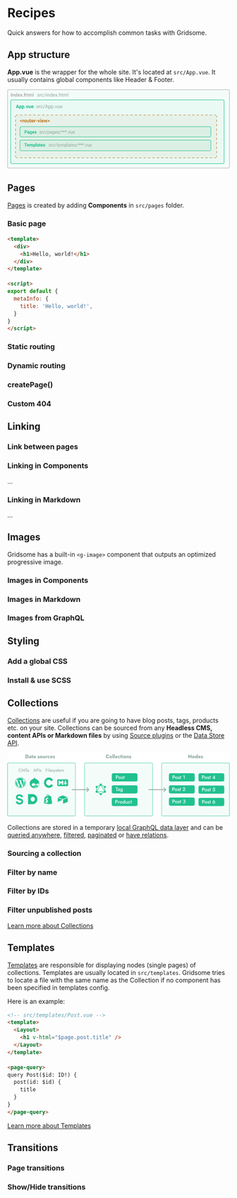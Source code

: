 # Recipes

Quick answers for how to accomplish common tasks with Gridsome.

## App structure

**App.vue** is the wrapper for the whole site. It's located at `src/App.vue`. It usually contains global components like Header & Footer.

![App layout](./images/app-layout.png)


## Pages
[Pages](/docs/pages/) is created by adding **Components** in `src/pages` folder.


### Basic page

```html
<template>
  <div>
    <h1>Hello, world!</h1>
  </div>
</template>

<script>
export default {
  metaInfo: {
    title: 'Hello, world!',
  }
}
</script>
```

### Static routing

### Dynamic routing

### createPage()

### Custom 404


## Linking

### Link between pages

### Linking in Components
...

### Linking in Markdown
...

## Images
Gridsome has a built-in `<g-image>` component that outputs an optimized progressive image.

### Images in Components

### Images in Markdown

### Images from GraphQL


## Styling

### Add a global CSS

### Install & use SCSS



## Collections
[Collections](/docs/collections/) are useful if you are going to have blog posts, tags, products etc. on your site. Collections can be sourced from any **Headless CMS, content APIs or Markdown files** by using [Source plugins](/plugins) or the [Data Store API](/docs/data-store-api/).

![Collections](./images/node-pages.png)

Collections are stored in a temporary [local GraphQL data layer](/docs/data-layer/) and can be [queried anywhere](/docs/querying-data/), [filtered](/docs/filtering-data/), [paginated](/docs/pagination/) or [have relations](/docs/taxonomies/).

### Sourcing a collection


### Filter by name

### Filter by IDs

### Filter unpublished posts


[Learn more about Collections](/docs/collections/)

## Templates
[Templates](/docs/templates/) are responsible for displaying nodes (single pages) of collections. Templates are usually located in `src/templates`. Gridsome tries to locate a file with the same name as the Collection if no component has been specified in templates config.

Here is an example:

```html
<!-- src/templates/Post.vue -->
<template>
  <Layout>
  	<h1 v-html="$page.post.title" />
  </Layout>
</template>

<page-query>
query Post($id: ID!) {
  post(id: $id) {
    title
  }
}
</page-query>
```

[Learn more about Templates](/docs/templates/)


## Transitions

### Page transitions

### Show/Hide transitions
